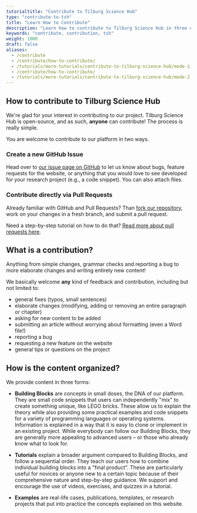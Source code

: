 ```yaml
---
tutorialtitle: "Contribute to Tilburg Science Hub"
type: "contribute-to-tsh"
title: "Learn How to Contribute"
description: "Learn how to contribute to Tilburg Science Hub in three easy ways."
keywords: "contribute, contribution, tsh"
weight: 1000
draft: false
aliases:
  - /contribute
  - /contribute/how-to-contribute/
  - /tutorials/more-tutorials/contribute-to-tilburg-science-hub/mode-1
  - /contribute/how-to-contribute/
  - /tutorials/more-tutorials/contribute-to-tilburg-science-hub/mode-2
---
```


## How to contribute to Tilburg Science Hub

We're glad for your interest in contributing to our project. Tilburg Science Hub is open-source, and as such, **anyone** can contribute! The process is really simple.

You are welcome to contribute to our platform in two ways.

### Create a new GitHub Issue

Head over to [our issue page on GitHub](https://github.com/tilburgsciencehub/website/issues/new/choose) to let us know about bugs, feature requests for the website, or anything that you would love to see developed for your research project (e.g., a code snippet). You can also attach files.

### Contribute directly via Pull Requests

Already familiar with GitHub and Pull Requests? Than [fork our repository](https://github.com/tilburgsciencehub/website/fork), work on your changes in a fresh branch, and submit a pull request.

Need a step-by-step tutorial on how to do that? [Read more about pull requests here](../pullrequests).

<!--
{{% cta-primary "Check out our GitHub repository" "https://github.com/tilburgsciencehub/website" %}}-->

## What is a contribution?

Anything from simple changes, grammar checks and reporting a bug to more elaborate changes and writing entirely new content!

We basically welcome **any** kind of feedback and contribution, including but not limited to:

- general fixes (typos, small sentences)
- elaborate changes (modifying, adding or removing an entire paragraph or chapter)
- asking for new content to be added
- submitting an article without worrying about formatting (even a Word file!)
- reporting a bug
- requesting a new feature on the website
- general tips or questions on the project


## How is the content organized?

We provide content in three forms:

- **Building Blocks** are concepts in small doses, the DNA of our platform. They are small code snippets that users can independently "mix" to create something unique, like LEGO bricks. These allow us to explain the theory while also providing some practical examples and code snippets for a variety of programming languages or operating systems. Information is explained in a way that it is easy to clone or implement in an existing project. While everybody can follow our Building Blocks, they are generally more appealing to advanced users – or those who already know what to look for.

- **Tutorials** explain a broader argument compared to Building Blocks, and follow a sequential order. They teach our users how to combine individual building blocks into a "final product". These are particularly useful for novices or anyone new to a certain topic because of their comprehensive nature and step-by-step guidance. We support and encourage the use of videos, exercises, and quizzes in a tutorial.

- **Examples** are real-life cases, publications, templates, or research projects that put into practice the concepts explained on this website.
